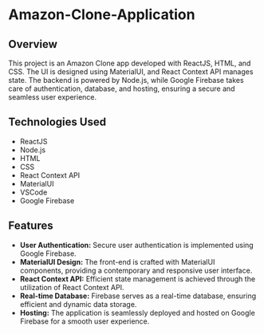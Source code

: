 # Amazon-Clone-Application


## Overview
This project is an Amazon Clone app developed with ReactJS, HTML, and CSS. The UI is designed using MaterialUI, and React Context API manages state. The backend is powered by Node.js, while Google Firebase takes care of authentication, database, and hosting, ensuring a secure and seamless user experience.

## Technologies Used

- ReactJS
- Node.js
- HTML
- CSS
- React Context API
- MaterialUI
- VSCode
- Google Firebase 

## Features

- **User Authentication:** Secure user authentication is implemented using Google Firebase.
- **MaterialUI Design:** The front-end is crafted with MaterialUI components, providing a contemporary and responsive user interface.
- **React Context API:** Efficient state management is achieved through the utilization of React Context API.
- **Real-time Database:**  Firebase serves as a real-time database, ensuring efficient and dynamic data storage.
- **Hosting:**  The application is seamlessly deployed and hosted on Google Firebase for a smooth user experience.
